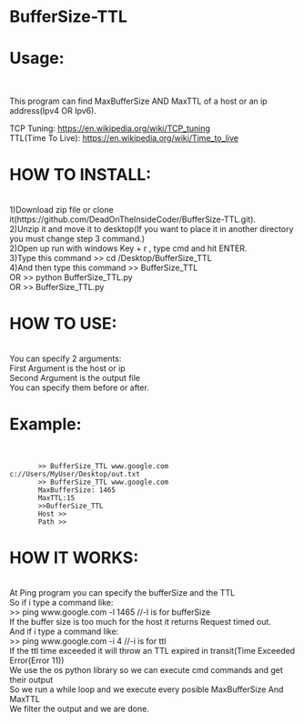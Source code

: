 # BufferSize-TTL

<h1>Usage:</h2><br />

This program can find MaxBufferSize AND MaxTTL of a host or an ip address(Ipv4 OR Ipv6).<br />

TCP Tuning: https://en.wikipedia.org/wiki/TCP_tuning<br />
TTL(Time To Live): https://en.wikipedia.org/wiki/Time_to_live


<h1>HOW TO INSTALL:</h1><br />
          1)Download zip file or clone it(https://github.com/DeadOnTheInsideCoder/BufferSize-TTL.git).<br />
          2)Unzip it and move it to desktop(If you want to place it in another directory you must change step 3 command.)<br />
          2)Open up run with windows Key + r , type cmd and hit ENTER.<br />
          3)Type this command >> cd /Desktop/BufferSize_TTL<br />
          4)And then type this command >> BufferSize_TTL<br />
          OR >> python BufferSize_TTL.py<br /> 
          OR >> BufferSize_TTL.py<br />


<h1>HOW TO USE:</h1><br />
         You can specify 2 arguments:<br />
                 First Argument is the host or ip<br />
                 Second Argument is the output file<br />                
         You can specify them before or after.<br />


<h1>Example:</h1><br />
           
           >> BufferSize_TTL www.google.com c://Users/MyUser/Desktop/out.txt
           >> BufferSize_TTL www.google.com
           MaxBufferSize: 1465
           MaxTTL:15
           >>BufferSize_TTL
           Host >>
           Path >>

<h1>HOW IT WORKS:</h1><br />
             At Ping program you can specify the bufferSize and the TTL<br />
             So if i type a command like:<br />
             >> ping www.google.com -l 1465    //-l is for bufferSize<br />
             If the buffer size is too much for the host it returns Request timed out.<br /> 
             And if i type a command like:<br />
             >> ping www.google.com -i 4       //-i is for ttl<br />
             If the ttl time exceeded it will throw an TTL expired in transit(Time Exceeded Error(Error 11))<br />
             We use the os python library so we can execute cmd commands and get their output<br />
             So we run a while loop and we execute every posible MaxBufferSize And MaxTTL<br />
             We filter the output and we are done.<br />
